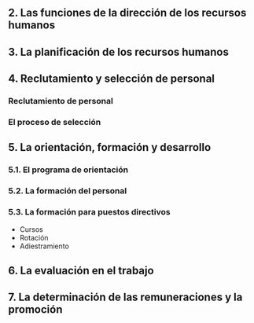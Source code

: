 ## 2. Las funciones de la dirección de los recursos humanos
## 3. La planificación de los recursos humanos
## 4. Reclutamiento y selección de personal
### Reclutamiento de personal
### El proceso de selección
## 5. La orientación, formación y desarrollo
### 5.1. El programa de orientación
### 5.2. La formación del personal
### 5.3. La formación para puestos directivos
- Cursos
- Rotación
- Adiestramiento
## 6. La evaluación en el trabajo
## 7. La determinación de las remuneraciones y la promoción